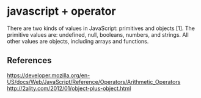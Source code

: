 # javascript + operator
There are two kinds of values in JavaScript: primitives and objects [1]. The primitive values are: undefined, null, booleans, numbers, and strings. All other values are objects, including arrays and functions.



## References
https://developer.mozilla.org/en-US/docs/Web/JavaScript/Reference/Operators/Arithmetic_Operators
http://2ality.com/2012/01/object-plus-object.html

